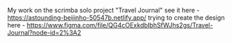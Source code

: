 My work on the scrimba solo project "Travel Journal" see it here - https://astounding-beijinho-50547b.netlify.app/
trying to create the design here - https://www.figma.com/file/QG4cOExkdbIbhSfWJhs2gs/Travel-Journal?node-id=2%3A2
